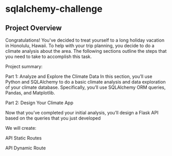 # sqlalchemy-challenge

## Project Overview ##
Congratulations! You've decided to treat yourself to a long holiday vacation in Honolulu, Hawaii. 
To help with your trip planning, you decide to do a climate analysis about the area. 
The following sections outline the steps that you need to take to accomplish this task.

Project summary:

Part 1: Analyze and Explore the Climate Data
In this section, you’ll use Python and SQLAlchemy to do a basic climate analysis and data exploration of your climate database. Specifically, you’ll use SQLAlchemy ORM queries, Pandas, and Matplotlib.

Part 2: Design Your Climate App

Now that you’ve completed your initial analysis, you’ll design a Flask API based on the queries that you just developed

We will create:

API Static Routes

API Dynamic Route
